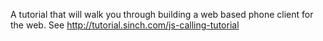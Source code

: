 A tutorial that will walk you through building a web based phone client for the web.
See http://tutorial.sinch.com/js-calling-tutorial
